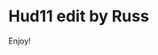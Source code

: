 # Hud11 edit by Russ                                                                                                                                                                                                                                                           
Enjoy!
